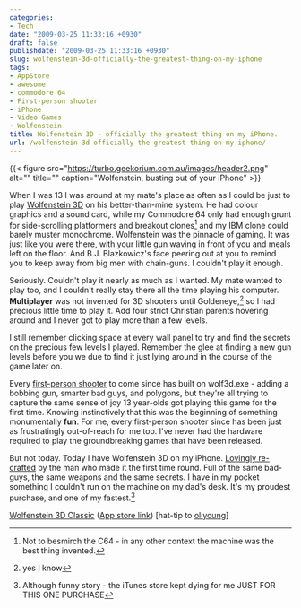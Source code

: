 ```yaml
---
categories:
- Tech
date: "2009-03-25 11:33:16 +0930"
draft: false
publishdate: "2009-03-25 11:33:16 +0930"
slug: wolfenstein-3d-officially-the-greatest-thing-on-my-iphone
tags:
- AppStore
- awesome
- commodore 64
- First-person shooter
- iPhone
- Video Games
- Wolfenstein
title: Wolfenstein 3D - officially the greatest thing on my iPhone.
url: /wolfenstein-3d-officially-the-greatest-thing-on-my-iphone/
---
```


{{< figure src="https://turbo.geekorium.com.au/images/header2.png" alt="" title="" caption="Wolfenstein, busting out of your iPhone" >}}

When I was 13 I was around at my mate's place as often as I could be just to play [Wolfenstein 3D](http://en.wikipedia.org/wiki/Wolfenstein_3D "Wolfenstein 3D") on his better-than-mine system. He had colour graphics and a sound card, while my Commodore 64 only had enough grunt for side-scrolling platformers and breakout clones[^1] and my IBM clone could barely muster monochrome. Wolfenstein was the pinnacle of gaming. It was just like you were there, with your little gun waving in front of you and meals left on the floor. And B.J. Blazkowicz's face peering out at you to remind you to keep away from big men with chain-guns. I couldn't play it enough.

Seriously. Couldn't play it nearly as much as I wanted. My mate wanted to play too, and I couldn't really stay there all the time playing his computer. **Multiplayer** was not invented for 3D shooters until Goldeneye,[^3] so I had precious little time to play it. Add four strict Christian parents hovering around and I never got to play more than a few levels.

I still remember clicking space at every wall panel to try and find the secrets on the precious few levels I played. Remember the glee at finding a new gun levels before you we due to find it just lying around in the course of the game later on.

Every [first-person shooter](http://en.wikipedia.org/wiki/First-person_shooter "First-person shooter") to come since has built on wolf3d.exe - adding a bobbing gun, smarter bad guys, and polygons, but they're all trying to capture the same sense of joy 13 year-olds got playing this game for the first time. Knowing instinctively that this was the beginning of something monumentally **fun**. For me, every first-person shooter since has been just as frustratingly out-of-reach for me too. I've never had the hardware required to play the groundbreaking games that have been released.

But not today. Today I have Wolfenstein 3D on my iPhone. [Lovingly re-crafted](http://www.idsoftware.com/wolfenstein3dclassic/wolfdevelopment.htm) by the man who made it the first time round. Full of the same bad-guys, the same weapons and the same secrets. I have in my pocket something I couldn't run on the machine on my dad's desk. It's my proudest purchase, and one of my fastest.[^2]

[Wolfenstein 3D Classic](http://www.idsoftware.com/wolfenstein3dclassic/index.htm) ([App store link](http://itunes.apple.com/WebObjects/MZStore.woa/wa/viewSoftware?id=309470478&mt=8)) [hat-tip to [oliyoung](http://oliyoung.tumblr.com/post/89543909/i-had-been-frustrated-for-over-a-year-with-the)]

[^1]: Not to besmirch the C64 - in any other context the machine was the best thing invented.
[^2]: Although funny story - the iTunes store kept dying for me JUST FOR THIS ONE PURCHASE
[^3]: yes I know
